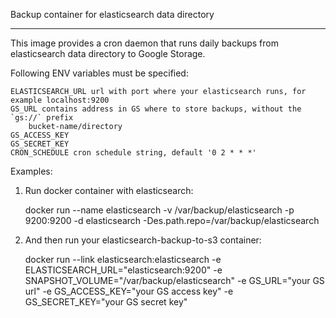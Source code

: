 Backup container for elasticsearch data directory
_________________________________________________

This image provides a cron daemon that runs daily backups from elasticsearch data directory to Google Storage.

Following ENV variables must be specified:

	ELASTICSEARCH_URL url with port where your elasticsearch runs, for example localhost:9200
    GS_URL contains address in GS where to store backups, without the `gs://` prefix
        bucket-name/directory
    GS_ACCESS_KEY
    GS_SECRET_KEY
    CRON_SCHEDULE cron schedule string, default '0 2 * * *'

Examples:

1) Run docker container with elasticsearch:

	docker run --name elasticsearch -v /var/backup/elasticsearch -p 9200:9200 -d elasticsearch -Des.path.repo=/var/backup/elasticsearch
2) And then run your elasticsearch-backup-to-s3 container:

	docker run --link elasticsearch:elasticsearch -e ELASTICSEARCH_URL="elasticsearch:9200" -e SNAPSHOT_VOLUME="/var/backup/elasticsearch" -e GS_URL="your GS url" -e GS_ACCESS_KEY="your GS access key" -e GS_SECRET_KEY="your GS secret key"
